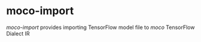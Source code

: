 # moco-import

_moco-import_ provides importing TensorFlow model file to _moco_ TensorFlow Dialect IR
